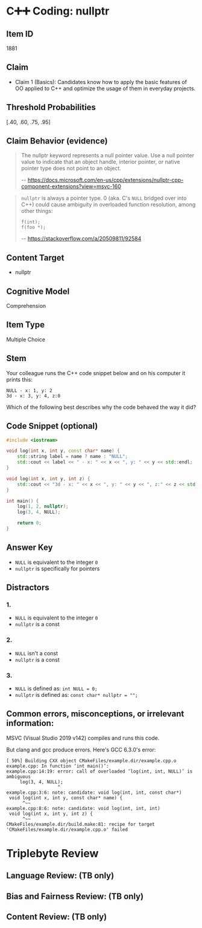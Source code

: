 # C➕➕ Coding: nullptr


## Item ID
1881

## Claim
-   Claim 1 (Basics): Candidates know how to apply the basic features of OO applied to C++ and optimize the usage of them in everyday projects.

## Threshold Probabilities
[.40, .60, .75, .95]

## Claim Behavior (evidence)

> The nullptr keyword represents a null pointer value. Use a null pointer value to indicate that an object handle, interior pointer, or native pointer type does not point to an object.
>
> -- https://docs.microsoft.com/en-us/cpp/extensions/nullptr-cpp-component-extensions?view=msvc-160

> `nullptr` is always a pointer type. 0 (aka. C's `NULL` bridged over into C++) could cause ambiguity in overloaded function resolution, among other things:
>
>     f(int);
>     f(foo *);
>
> -- https://stackoverflow.com/a/20509811/92584


## Content Target
* nullptr


## Cognitive Model
Comprehension


## Item Type
Multiple Choice


## Stem
Your colleague runs the C++ code snippet below and on his computer it prints this:

```
NULL - x: 1, y: 2
3d - x: 3, y: 4, z:0
```

Which of the following best describes why the code behaved the way it did?


## Code Snippet (optional)
```cpp
#include <iostream>

void log(int x, int y, const char* name) {
    std::string label = name ? name : "NULL";
    std::cout << label << " - x: " << x << ", y: " << y << std::endl;
}

void log(int x, int y, int z) {
    std::cout << "3d - x: " << x << ", y: " << y << ", z:" << z << std::endl;
}

int main() {
    log(1, 2, nullptr);
    log(3, 4, NULL);

    return 0;
}
```


## Answer Key
* `NULL` is equivalent to the integer `0`
* `nullptr` is specifically for pointers


## Distractors
### 1.
* `NULL` is equivalent to the integer `0`
* `nullptr` is a const


### 2.
* `NULL` isn't a const
* `nullptr` is a const


### 3.
* `NULL` is defined as: `int NULL = 0;`
* `nullptr` is defined as: `const char* nullptr = "";`


## Common errors, misconceptions, or irrelevant information:
MSVC (Visual Studio 2019 v142) compiles and runs this code.

But clang and gcc produce errors.  Here's GCC 6.3.0's error:
```
[ 50%] Building CXX object CMakeFiles/example.dir/example.cpp.o
example.cpp: In function ‘int main()’:
example.cpp:14:19: error: call of overloaded ‘log(int, int, NULL)’ is ambiguous
     log(3, 4, NULL);
                   ^
example.cpp:3:6: note: candidate: void log(int, int, const char*)
 void log(int x, int y, const char* name) {
      ^~~
example.cpp:8:6: note: candidate: void log(int, int, int)
 void log(int x, int y, int z) {
      ^~~
CMakeFiles/example.dir/build.make:81: recipe for target 'CMakeFiles/example.dir/example.cpp.o' failed
```

# Triplebyte Review


## Language Review: (TB only)


## Bias and Fairness Review: (TB only)


## Content Review: (TB only)
